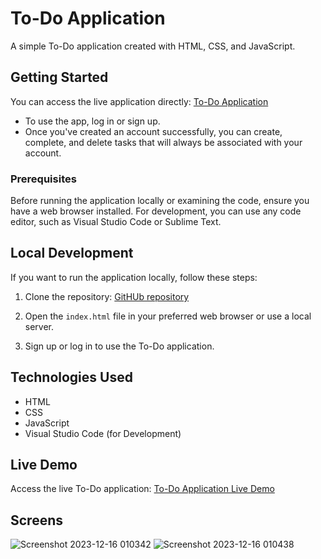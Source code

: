 # To-Do Application

A simple To-Do application created with HTML, CSS, and JavaScript.

## Getting Started

You can access the live application directly: [To-Do Application](https://ainazikb.github.io/todoapplication/)

- To use the app, log in or sign up.
- Once you've created an account successfully, you can create, complete, and delete tasks that will always be associated with your account.

### Prerequisites

Before running the application locally or examining the code, ensure you have a web browser installed. For development, you can use any code editor, such as Visual Studio Code or Sublime Text.

## Local Development

If you want to run the application locally, follow these steps:

1. Clone the repository:  [GitHUb repository](https://github.com/AinazikB/todoapplication.git)

2. Open the `index.html` file in your preferred web browser or use a local server.

3. Sign up or log in to use the To-Do application.

## Technologies Used

- HTML
- CSS
- JavaScript
- Visual Studio Code (for Development)

## Live Demo

Access the live To-Do application: [To-Do Application Live Demo](https://ainazikb.github.io/todoapplication/)

## Screens

![Screenshot 2023-12-16 010342](https://github.com/AinazikB/todoapplication/assets/145146792/e4575682-702c-4c3f-8a6e-81f7427ff31e)
![Screenshot 2023-12-16 010438](https://github.com/AinazikB/todoapplication/assets/145146792/275dcf4f-00c9-4fd0-a2c9-4770aa61ddbc) 



